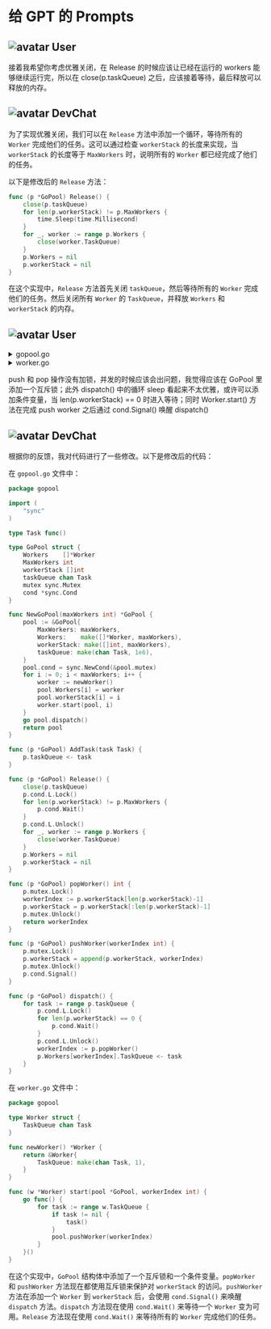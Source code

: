 # 给 GPT 的 Prompts

## ![avatar](../../assets/icons/avatar_user.svg) **User**

接着我希望你考虑优雅关闭，在 Release 的时候应该让已经在运行的 workers 能够继续运行完，所以在 close(p.taskQueue) 之后，应该接着等待，最后释放可以释放的内存。

## ![avatar](../../assets/icons/avatar_devchat.svg) **DevChat**

为了实现优雅关闭，我们可以在 `Release` 方法中添加一个循环，等待所有的 `Worker` 完成他们的任务。这可以通过检查 `workerStack` 的长度来实现，当 `workerStack` 的长度等于 `MaxWorkers` 时，说明所有的 `Worker` 都已经完成了他们的任务。

以下是修改后的 `Release` 方法：

```go
func (p *GoPool) Release() {
    close(p.taskQueue)
    for len(p.workerStack) != p.MaxWorkers {
        time.Sleep(time.Millisecond)
    }
    for _, worker := range p.Workers {
        close(worker.TaskQueue)
    }
    p.Workers = nil
    p.workerStack = nil
}
```

在这个实现中，`Release` 方法首先关闭 `taskQueue`，然后等待所有的 `Worker` 完成他们的任务。然后关闭所有 `Worker` 的 `TaskQueue`，并释放 `Workers` 和 `workerStack` 的内存。

## ![avatar](../../assets/icons/avatar_user.svg) **User**

<details>
<summary>gopool.go</summary>
package gopool

import "time"

type Task func()

type GoPool struct {
    Workers    []*Worker
    MaxWorkers int
    workerStack []int
    taskQueue chan Task
}

func NewGoPool(maxWorkers int) *GoPool {
    pool := &GoPool{
        MaxWorkers: maxWorkers,
        Workers:    make([]*Worker, maxWorkers),
        workerStack: make([]int, maxWorkers),
        taskQueue: make(chan Task, 1e6),
    }
    for i := 0; i < maxWorkers; i++ {
        worker := newWorker()
        pool.Workers[i] = worker
        pool.workerStack[i] = i
        worker.start(pool, i)
    }
    go pool.dispatch()
    return pool
}

func (p *GoPool) AddTask(task Task) {
    p.taskQueue <- task
}

func (p *GoPool) Release() {
    close(p.taskQueue)
    for len(p.workerStack) != p.MaxWorkers {
        time.Sleep(time.Millisecond)
    }
    for _, worker := range p.Workers {
        close(worker.TaskQueue)
    }
    p.Workers = nil
    p.workerStack = nil
}

func (p *GoPool) popWorker() int {
    workerIndex := p.workerStack[len(p.workerStack)-1]
    p.workerStack = p.workerStack[:len(p.workerStack)-1]
    return workerIndex
}

func (p *GoPool) pushWorker(workerIndex int) {
    p.workerStack = append(p.workerStack, workerIndex)
}

func (p *GoPool) dispatch() {
    for task := range p.taskQueue {
        for len(p.workerStack) == 0 {
            time.Sleep(time.Millisecond)
        }
        workerIndex := p.popWorker()
        p.Workers[workerIndex].TaskQueue <- task
    }
}
</details>

<details>
<summary>worker.go</summary>
package gopool

type Worker struct {
    TaskQueue chan Task
}

func newWorker() *Worker {
    return &Worker{
        TaskQueue: make(chan Task, 1),
    }
}

func (w *Worker) start(pool *GoPool, workerIndex int) {
    go func() {
        for task := range w.TaskQueue {
            if task != nil {
                task()
            }
            pool.pushWorker(workerIndex)
        }
    }()
}
</details>

push 和 pop 操作没有加锁，并发的时候应该会出问题，我觉得应该在 GoPool 里添加一个互斥锁；此外 dispatch() 中的循环 sleep 看起来不太优雅，或许可以添加条件变量，当 len(p.workerStack) == 0 时进入等待；同时 Worker.start() 方法在完成 push worker 之后通过 cond.Signal() 唤醒 dispatch()

## ![avatar](../../assets/icons/avatar_devchat.svg) **DevChat**

根据你的反馈，我对代码进行了一些修改。以下是修改后的代码：

在 `gopool.go` 文件中：

```go
package gopool

import (
    "sync"
)

type Task func()

type GoPool struct {
    Workers    []*Worker
    MaxWorkers int
    workerStack []int
    taskQueue chan Task
    mutex sync.Mutex
    cond *sync.Cond
}

func NewGoPool(maxWorkers int) *GoPool {
    pool := &GoPool{
        MaxWorkers: maxWorkers,
        Workers:    make([]*Worker, maxWorkers),
        workerStack: make([]int, maxWorkers),
        taskQueue: make(chan Task, 1e6),
    }
    pool.cond = sync.NewCond(&pool.mutex)
    for i := 0; i < maxWorkers; i++ {
        worker := newWorker()
        pool.Workers[i] = worker
        pool.workerStack[i] = i
        worker.start(pool, i)
    }
    go pool.dispatch()
    return pool
}

func (p *GoPool) AddTask(task Task) {
    p.taskQueue <- task
}

func (p *GoPool) Release() {
    close(p.taskQueue)
    p.cond.L.Lock()
    for len(p.workerStack) != p.MaxWorkers {
        p.cond.Wait()
    }
    p.cond.L.Unlock()
    for _, worker := range p.Workers {
        close(worker.TaskQueue)
    }
    p.Workers = nil
    p.workerStack = nil
}

func (p *GoPool) popWorker() int {
    p.mutex.Lock()
    workerIndex := p.workerStack[len(p.workerStack)-1]
    p.workerStack = p.workerStack[:len(p.workerStack)-1]
    p.mutex.Unlock()
    return workerIndex
}

func (p *GoPool) pushWorker(workerIndex int) {
    p.mutex.Lock()
    p.workerStack = append(p.workerStack, workerIndex)
    p.mutex.Unlock()
    p.cond.Signal()
}

func (p *GoPool) dispatch() {
    for task := range p.taskQueue {
        p.cond.L.Lock()
        for len(p.workerStack) == 0 {
            p.cond.Wait()
        }
        p.cond.L.Unlock()
        workerIndex := p.popWorker()
        p.Workers[workerIndex].TaskQueue <- task
    }
}
```

在 `worker.go` 文件中：

```go
package gopool

type Worker struct {
    TaskQueue chan Task
}

func newWorker() *Worker {
    return &Worker{
        TaskQueue: make(chan Task, 1),
    }
}

func (w *Worker) start(pool *GoPool, workerIndex int) {
    go func() {
        for task := range w.TaskQueue {
            if task != nil {
                task()
            }
            pool.pushWorker(workerIndex)
        }
    }()
}
```

在这个实现中，`GoPool` 结构体中添加了一个互斥锁和一个条件变量。`popWorker` 和 `pushWorker` 方法现在都使用互斥锁来保护对 `workerStack` 的访问。`pushWorker` 方法在添加一个 `Worker` 到 `workerStack` 后，会使用 `cond.Signal()` 来唤醒 `dispatch` 方法。`dispatch` 方法现在使用 `cond.Wait()` 来等待一个 `Worker` 变为可用。`Release` 方法现在使用 `cond.Wait()` 来等待所有的 `Worker` 完成他们的任务。


